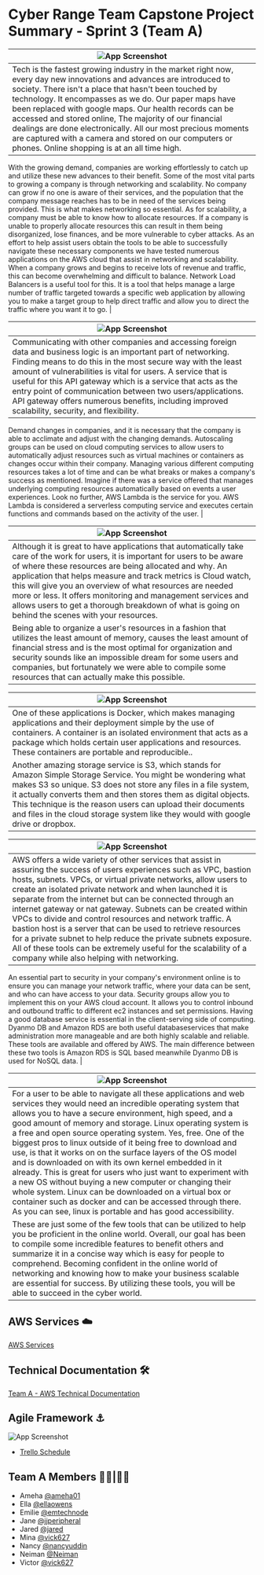 # Cyber Range Team Capstone Project Summary - Sprint 3 (Team A)


|  ![App Screenshot](https://drive.google.com/uc?export=view&id=1uiNx7Cbh-QOToKmt8a2kGhgIkpP8-VcA)  |
| ----------------------- |
| Tech is the fastest growing industry in the market right now, every day new innovations and advances are introduced to society. There isn't a place that hasn't been touched by technology. It encompasses as we do. Our paper maps have been replaced with google maps. Our health records can be accessed and stored online, The majority of our financial dealings are done electronically. All our most precious moments are captured with a camera and stored on our computers or phones. Online shopping is at an all time high. 
With the growing demand, companies are working effortlessly to catch up and utilize these new advances to their benefit. Some of the most vital parts to growing a company is through networking and scalability. No company can grow if no one is aware of their services, and the population that the company message reaches has to be in need of the services being provided. This is what makes networking so essential. As for scalability, a company must be able to know how to allocate resources. If a company is unable to properly allocate resources this can result in them being disorganized, lose finances, and be more vulnerable to cyber attacks. As an effort to help assist users obtain the tools to be able to successfully navigate these necessary components we have tested numerous applications on the AWS cloud that assist in networking and scalability.
When a company grows and begins to receive lots of revenue and traffic, this can become overwhelming and difficult to balance. Network Load Balancers is a useful tool for this. It is a tool that helps manage a large number of traffic targeted towards a specific web application by allowing you to make a target group to help direct traffic and allow you to direct the traffic where you want it to go. |


| ![App Screenshot](https://drive.google.com/uc?export=view&id=1c1vTNbBW3Ql83VTxq_pOG2vklHe-1q9L) |
| ----------------------- |
| Communicating with other companies and accessing foreign data and business logic is an important part of networking. Finding means to do this in the most secure way with the least amount of vulnerabilities is vital for users. A service that is useful for this API gateway which is a service that acts as the entry point of communication between two users/applications. API gateway offers numerous benefits, including improved scalability, security, and flexibility. 
Demand changes in companies, and it is necessary that the company is able to acclimate and adjust with the changing demands. Autoscaling groups can be used on cloud computing services to allow users to automatically adjust resources such as virtual machines or containers as changes occur within their company.
Managing various different computing resources takes a lot of time and can be what breaks or makes a company's success as mentioned. Imagine if there was a service offered that manages underlying computing resources automatically based on events a user experiences. Look no further, AWS Lambda is the service for you. AWS Lambda is considered a serverless computing service and executes certain functions and commands based on the activity of the user. |


| ![App Screenshot](https://drive.google.com/uc?export=view&id=1h8hzQFZ3kC9Z_ETDG4kMqUFfeKMyI8zX) |
| ----------------------- |
| Although it is great to have applications that automatically take care of the work for users, it is important for users to be aware of where these resources are being allocated and why. An application that helps measure and track metrics is Cloud watch, this will give you an overview of what resources are needed more or less. It offers monitoring and management services and allows users to get a thorough breakdown of what is going on behind the scenes with your resources.
Being able to organize a user's resources in a fashion that utilizes the least amount of memory, causes the least amount of financial stress and is the most optimal for organization and security sounds like an impossible dream for some users and companies, but fortunately we were able to compile some resources that can actually make this possible. |


| ![App Screenshot](https://drive.google.com/uc?export=view&id=1x-EfWUHT42SNK4WOrASbz6Pg3uIV5K8r) |
| ----------------------- |
| One of these applications is Docker, which makes managing applications and their deployment simple by the use of containers. A container is an isolated environment that acts as a package which holds certain user applications and resources. These containers are portable and reproducible.. 
Another amazing storage service is S3, which stands for Amazon Simple Storage Service. You might be wondering what makes S3 so unique. S3 does not store any files in a file system, it actually converts them and then stores them as digital objects. This technique is the reason users can upload their documents and files in the cloud storage system like they would with google drive or dropbox. |


| ![App Screenshot](https://drive.google.com/uc?export=view&id=1AR8bVLOStAjSUxMY6S780mxU7Sh_7vBM) |
| ----------------------- |
| AWS offers a wide variety of other services that assist in assuring the success of users experiences such as VPC, bastion hosts, subnets. VPCs, or virtual private networks, allow users to create an isolated private network and when launched it is separate from the internet but can be connected through an internet gateway or nat gateway. Subnets can be created within VPCs to divide and control resources and network traffic. A bastion host is a server that can be used to retrieve resources for a private subnet to help reduce the private subnets exposure. All of these tools can be extremely useful for the scalability of a company while also helping with networking.
An essential part to security in your company's environment online is to ensure you can manage your network traffic, where your data can be sent, and who can have access to your data. Security groups allow you to implement this on your AWS cloud account. It allows you to control inbound and outbound traffic to different ec2 instances and set permissions.
Having a good database service is essential in the client-serving side of computing. Dyanmo DB and Amazon RDS are both useful databaseservices that make administration more manageable and are both highly scalable and reliable. These tools are available and offered by AWS. The main difference between these two tools is Amazon RDS is SQL based meanwhile Dyanmo DB is used for NoSQL data. |



| ![App Screenshot](https://drive.google.com/uc?export=view&id=1B4e3ojE-_lkqS3sHHXLvldhyHCsccME2)|
| ----------------------- |
| For a user to be able to navigate all these applications and  web services they would need an incredible operating system that allows you to have a secure environment, high speed, and a good amount of memory and storage. Linux operating system is a free and open source operating system. Yes, free. One of the biggest pros to linux outside of it being free to download and use, is that it works on on the surface layers of the OS model and is downloaded on with its own kernel embedded in it already. This is great for users who just want to experiment with a new OS without buying a new computer or changing their whole system. Linux can be downloaded on a virtual box or container such as docker and can be accessed through there. As you can see, linux is portable and has good accessibility.
These are just some of the few tools that can be utilized to help you be proficient in the online world. Overall, our goal has been to compile some incredible features to benefit others and summarize it in a concise way which is easy for people to comprehend. Becoming confident in the online world of networking and knowing how to make your business scalable are essential for success. By utilizing these tools, you will be able to succeed in the cyber world. |

## AWS Services ☁️
[AWS Services](aws_services.md)

## Technical Documentation 🛠 

[Team A - AWS Technical Documentation](https://docs.google.com/document/d/1dEt010KAPSTOcSzrZFoXH3yVfqiua8XQ9uxhl7OWpwU/edit?usp=share_link)



## Agile Framework ⚓ 

![App Screenshot](https://drive.google.com/uc?export=view&id=1UZ2ub6Mt6ahBHGO8412nd-HqowT7NnA-)


- [Trello Schedule](https://drive.google.com/file/d/14K6gWdah9guLrlCMnA5dyh4FLPd7AR0V/view?usp=share_link)

## Team A Members 👩‍💻|👨‍💻
- Ameha [@ameha01](https://github.com/ameha01)
- Ella [@ellaowens](https://github.com/ellaowens)
- Emilie [@emtechnode](https://github.com/emiliedionisio)
- Jane [@jjperipheral](https://github.com/jjperipheral)
- Jared [@jared](https://github.com/JHamIam)
- Mina [@vick627](https://github.com/orgs/)
- Nancy [@nancyuddin](https://github.com/nancyuddin)
- Neiman [@Neiman](https://github.com/bull-in-the-heather)
- Victor [@vick627](https://github.com/vick627)
